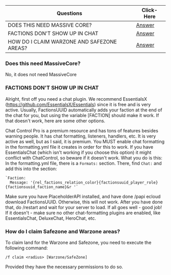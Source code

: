 |Questions| Click-Here|
---|---|
DOES THIS NEED MASSIVE CORE?| [Answer](https://github.com/drtshock/Factions/wiki/FAQ#does-this-need-massive-core)|
FACTIONS DON'T SHOW UP IN CHAT| [Answer](https://github.com/drtshock/Factions/wiki/FAQ#factions-dont-show-up-in-chat)
HOW DO I CLAIM WARZONE AND SAFEZONE AREAS?| [Answer](https://github.com/drtshock/Factions/wiki/FAQ#how-do-i-claim-warzone-and-safezone-areas)

### Does this need MassiveCore?
No, it does not need MassiveCore
### FACTIONS DON'T SHOW UP IN CHAT
Alright, first off you need a chat plugin. We recommend EssentialsX (https://github.com/EssentialsX/Essentials) since it is free and is very active. Usually, FactionsUUID automatically adds your faction at the end of the chat for you, but using the variable [FACTION] should make it work. If that doesn't work, here are some other options.

Chat Control Pro is a premium resource and has tons of features besides warning people. It has chat formatting, listeners, handlers, etc. It is very active as well, but as I said, it is premium. You MUST enable chat formatting in the formatting.yml file it creates in order for this to work. If you have EssentialsChat (which isn't working if you choose this option) it might conflict with ChatControl, so beware if it doesn't work.
What you do is this: In the formatting.yml file, there is a `Formats:` section. There, find `Chat:` and add this into the section:

    `Faction:
      Message: '{rel_factions_relation_color}{factionsuuid_player_role}{factionsuuid_faction_name}&r '`

Make sure you have PlaceholderAPI installed, and have done /papi ecloud download FactionsUUID. Otherwise, this will not work. After you have done that, do /restart and wait for your server to load. If all goes well - good job! If it doesn't - make sure no other chat-formatting plugins are enabled, like EssentialsChat, DeluxeChat, HeroChat, etc.
### How do I claim Safezone and Warzone areas?
To claim land for the Warzone and Safezone, you need to execute the following command:

`/f claim <radius> [Warzone/SafeZone]`

Provided they have the necessary permissions to do so.